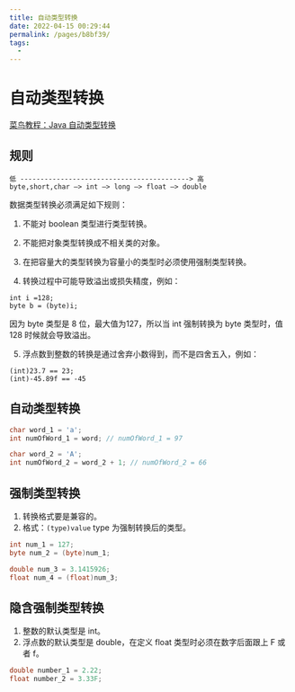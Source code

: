 ```yaml
---
title: 自动类型转换
date: 2022-04-15 00:29:44
permalink: /pages/b8bf39/
tags:
  - 
---
```

# 自动类型转换

[菜鸟教程：Java 自动类型转换](https://www.runoob.com/java/java-basic-datatypes.html#:~:text=Unicode%E5%AD%97%E7%AC%A6%20(xxxx)-,%E8%87%AA%E5%8A%A8%E7%B1%BB%E5%9E%8B%E8%BD%AC%E6%8D%A2,-%E6%95%B4%E5%9E%8B%E3%80%81%E5%AE%9E%E5%9E%8B)

## 规则

```
低 ------------------------------------------> 高 
byte,short,char —> int —> long —> float —> double
```
数据类型转换必须满足如下规则：

1. 不能对 boolean 类型进行类型转换。

2. 不能把对象类型转换成不相关类的对象。

3. 在把容量大的类型转换为容量小的类型时必须使用强制类型转换。

4. 转换过程中可能导致溢出或损失精度，例如：

```
int i =128;   
byte b = (byte)i;
```

因为 byte 类型是 8 位，最大值为127，所以当 int 强制转换为 byte 类型时，值 128 时候就会导致溢出。

5. 浮点数到整数的转换是通过舍弃小数得到，而不是四舍五入，例如：

```
(int)23.7 == 23;       
(int)-45.89f == -45
```

## 自动类型转换

```Java
char word_1 = 'a';
int numOfWord_1 = word; // numOfWord_1 = 97

char word_2 = 'A';
int numOfWord_2 = word_2 + 1; // numOfWord_2 = 66
```

## 强制类型转换

1. 转换格式要是兼容的。
2. 格式：`(type)value` type 为强制转换后的类型。

```Java
int num_1 = 127;
byte num_2 = (byte)num_1;

double num_3 = 3.1415926;
float num_4 = (float)num_3;
```

## 隐含强制类型转换

1. 整数的默认类型是 int。
2. 浮点数的默认类型是 double，在定义 float 类型时必须在数字后面跟上 F 或者 f。

```Java
double number_1 = 2.22;
float number_2 = 3.33F;
```




